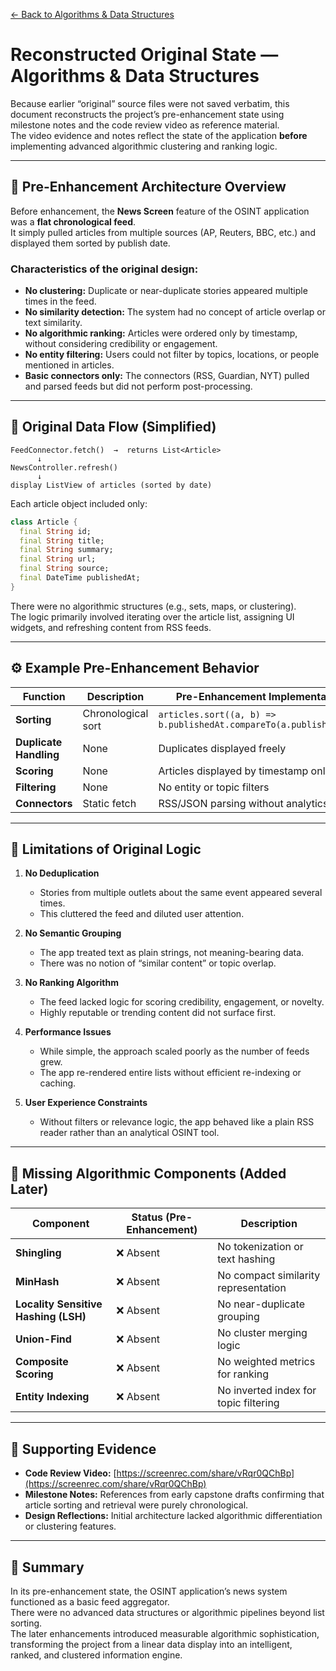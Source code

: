 [← Back to Algorithms & Data Structures](index.md)

# Reconstructed Original State — Algorithms & Data Structures

Because earlier “original” source files were not saved verbatim, this document reconstructs the project’s pre-enhancement state using milestone notes and the code review video as reference material.  
The video evidence and notes reflect the state of the application **before** implementing advanced algorithmic clustering and ranking logic.

---

## 🧱 Pre-Enhancement Architecture Overview

Before enhancement, the **News Screen** feature of the OSINT application was a **flat chronological feed**.  
It simply pulled articles from multiple sources (AP, Reuters, BBC, etc.) and displayed them sorted by publish date.  

### Characteristics of the original design:
- **No clustering:** Duplicate or near-duplicate stories appeared multiple times in the feed.  
- **No similarity detection:** The system had no concept of article overlap or text similarity.  
- **No algorithmic ranking:** Articles were ordered only by timestamp, without considering credibility or engagement.  
- **No entity filtering:** Users could not filter by topics, locations, or people mentioned in articles.  
- **Basic connectors only:** The connectors (RSS, Guardian, NYT) pulled and parsed feeds but did not perform post-processing.

---

## 🧩 Original Data Flow (Simplified)

```text
FeedConnector.fetch()  →  returns List<Article>
      ↓
NewsController.refresh()  
      ↓
display ListView of articles (sorted by date)
```

Each article object included only:
```dart
class Article {
  final String id;
  final String title;
  final String summary;
  final String url;
  final String source;
  final DateTime publishedAt;
}
```

There were no algorithmic structures (e.g., sets, maps, or clustering).  
The logic primarily involved iterating over the article list, assigning UI widgets, and refreshing content from RSS feeds.

---

## ⚙️ Example Pre-Enhancement Behavior

| Function | Description | Pre-Enhancement Implementation |
|-----------|--------------|--------------------------------|
| **Sorting** | Chronological sort | `articles.sort((a, b) => b.publishedAt.compareTo(a.publishedAt));` |
| **Duplicate Handling** | None | Duplicates displayed freely |
| **Scoring** | None | Articles displayed by timestamp only |
| **Filtering** | None | No entity or topic filters |
| **Connectors** | Static fetch | RSS/JSON parsing without analytics |

---

## 🧮 Limitations of Original Logic

1. **No Deduplication**  
   - Stories from multiple outlets about the same event appeared several times.  
   - This cluttered the feed and diluted user attention.

2. **No Semantic Grouping**  
   - The app treated text as plain strings, not meaning-bearing data.  
   - There was no notion of “similar content” or topic overlap.

3. **No Ranking Algorithm**  
   - The feed lacked logic for scoring credibility, engagement, or novelty.  
   - Highly reputable or trending content did not surface first.

4. **Performance Issues**  
   - While simple, the approach scaled poorly as the number of feeds grew.  
   - The app re-rendered entire lists without efficient re-indexing or caching.

5. **User Experience Constraints**  
   - Without filters or relevance logic, the app behaved like a plain RSS reader rather than an analytical OSINT tool.

---

## 🧠 Missing Algorithmic Components (Added Later)

| Component | Status (Pre-Enhancement) | Description |
|------------|--------------------------|--------------|
| **Shingling** | ❌ Absent | No tokenization or text hashing |
| **MinHash** | ❌ Absent | No compact similarity representation |
| **Locality Sensitive Hashing (LSH)** | ❌ Absent | No near-duplicate grouping |
| **Union-Find** | ❌ Absent | No cluster merging logic |
| **Composite Scoring** | ❌ Absent | No weighted metrics for ranking |
| **Entity Indexing** | ❌ Absent | No inverted index for topic filtering |

---

## 🧾 Supporting Evidence

- **Code Review Video:** [https://screenrec.com/share/vRqr0QChBp](https://screenrec.com/share/vRqr0QChBp)  
- **Milestone Notes:** References from early capstone drafts confirming that article sorting and retrieval were purely chronological.  
- **Design Reflections:** Initial architecture lacked algorithmic differentiation or clustering features.

---

## 🧩 Summary

In its pre-enhancement state, the OSINT application’s news system functioned as a basic feed aggregator.  
There were no advanced data structures or algorithmic pipelines beyond list sorting.  
The later enhancements introduced measurable algorithmic sophistication, transforming the project from a linear data display into an intelligent, ranked, and clustered information engine.

